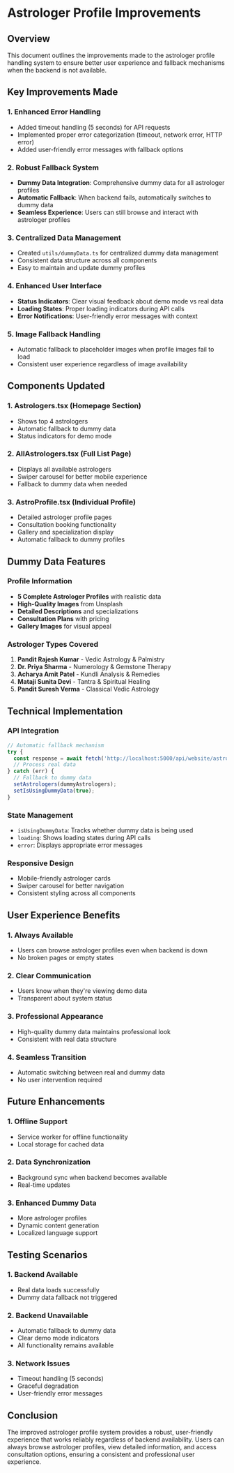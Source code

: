 # Astrologer Profile Improvements

## Overview
This document outlines the improvements made to the astrologer profile handling system to ensure better user experience and fallback mechanisms when the backend is not available.

## Key Improvements Made

### 1. Enhanced Error Handling
- Added timeout handling (5 seconds) for API requests
- Implemented proper error categorization (timeout, network error, HTTP error)
- Added user-friendly error messages with fallback options

### 2. Robust Fallback System
- **Dummy Data Integration**: Comprehensive dummy data for all astrologer profiles
- **Automatic Fallback**: When backend fails, automatically switches to dummy data
- **Seamless Experience**: Users can still browse and interact with astrologer profiles

### 3. Centralized Data Management
- Created `utils/dummyData.ts` for centralized dummy data management
- Consistent data structure across all components
- Easy to maintain and update dummy profiles

### 4. Enhanced User Interface
- **Status Indicators**: Clear visual feedback about demo mode vs real data
- **Loading States**: Proper loading indicators during API calls
- **Error Notifications**: User-friendly error messages with context

### 5. Image Fallback Handling
- Automatic fallback to placeholder images when profile images fail to load
- Consistent user experience regardless of image availability

## Components Updated

### 1. Astrologers.tsx (Homepage Section)
- Shows top 4 astrologers
- Automatic fallback to dummy data
- Status indicators for demo mode

### 2. AllAstrologers.tsx (Full List Page)
- Displays all available astrologers
- Swiper carousel for better mobile experience
- Fallback to dummy data when needed

### 3. AstroProfile.tsx (Individual Profile)
- Detailed astrologer profile pages
- Consultation booking functionality
- Gallery and specialization display
- Automatic fallback to dummy profiles

## Dummy Data Features

### Profile Information
- **5 Complete Astrologer Profiles** with realistic data
- **High-Quality Images** from Unsplash
- **Detailed Descriptions** and specializations
- **Consultation Plans** with pricing
- **Gallery Images** for visual appeal

### Astrologer Types Covered
1. **Pandit Rajesh Kumar** - Vedic Astrology & Palmistry
2. **Dr. Priya Sharma** - Numerology & Gemstone Therapy
3. **Acharya Amit Patel** - Kundli Analysis & Remedies
4. **Mataji Sunita Devi** - Tantra & Spiritual Healing
5. **Pandit Suresh Verma** - Classical Vedic Astrology

## Technical Implementation

### API Integration
```typescript
// Automatic fallback mechanism
try {
  const response = await fetch('http://localhost:5000/api/website/astrologers');
  // Process real data
} catch (err) {
  // Fallback to dummy data
  setAstrologers(dummyAstrologers);
  setIsUsingDummyData(true);
}
```

### State Management
- `isUsingDummyData`: Tracks whether dummy data is being used
- `loading`: Shows loading states during API calls
- `error`: Displays appropriate error messages

### Responsive Design
- Mobile-friendly astrologer cards
- Swiper carousel for better navigation
- Consistent styling across all components

## User Experience Benefits

### 1. **Always Available**
- Users can browse astrologer profiles even when backend is down
- No broken pages or empty states

### 2. **Clear Communication**
- Users know when they're viewing demo data
- Transparent about system status

### 3. **Professional Appearance**
- High-quality dummy data maintains professional look
- Consistent with real data structure

### 4. **Seamless Transition**
- Automatic switching between real and dummy data
- No user intervention required

## Future Enhancements

### 1. **Offline Support**
- Service worker for offline functionality
- Local storage for cached data

### 2. **Data Synchronization**
- Background sync when backend becomes available
- Real-time updates

### 3. **Enhanced Dummy Data**
- More astrologer profiles
- Dynamic content generation
- Localized language support

## Testing Scenarios

### 1. **Backend Available**
- Real data loads successfully
- Dummy data fallback not triggered

### 2. **Backend Unavailable**
- Automatic fallback to dummy data
- Clear demo mode indicators
- All functionality remains available

### 3. **Network Issues**
- Timeout handling (5 seconds)
- Graceful degradation
- User-friendly error messages

## Conclusion

The improved astrologer profile system provides a robust, user-friendly experience that works reliably regardless of backend availability. Users can always browse astrologer profiles, view detailed information, and access consultation options, ensuring a consistent and professional user experience.









